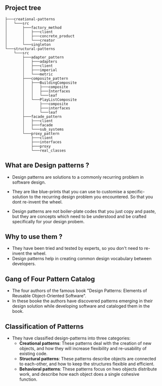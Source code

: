 ## Project tree
````
├───creational-patterns
│   └───src
│       ├───factory_method
│       │   ├───client
│       │   ├───concrete_product
│       │   └───creator
│       └───singleton
└───structural-patterns
    └───src
        ├───adapter_pattern
        │   ├───adapters
        │   ├───client
        │   ├───imperial
        │   └───metric
        ├───composite_pattern
        │   ├───BuildingComposite
        │   │   ├───composite
        │   │   ├───Interfaces
        │   │   └───leaf
        │   └───PlayListComposite
        │       ├───composite
        │       ├───interfaces
        │       └───leaf
        ├───facade_pattern
        │   ├───client
        │   ├───facade
        │   └───sub_systems
        └───proxy_pattern
            ├───client
            ├───interfaces
            ├───proxy
            └───real_classes
````
## What are Design patterns ?

- Design patterns are solutions to a commonly recurring problem in software design.

- They are like blue-prints that you can use to customise a specific-solution to the recurring
  design problem you encountered. So that you dont re-invent the wheel.

- Design patterns are not boiler-plate codes that you just copy and paste, but they are
concepts which need to be understood and be crafted specifically for your design probem.
  
## Why to use them ?
- They have been tried and tested by experts, so you don't need to re-invent the wheel.
- Design patterns help in creating common design vocabulary between developers.

## Gang of Four Pattern Catalog
- The four authors of the famous book "Design Patterns: Elements of Reusable Object-Oriented Software".
- In these booke the authors have discovered patterns emerging in their design solution while developing 
  software and cataloged them in the book.
  
## Classification of Patterns
- They have classified design-patterns into three categories:
    - **Creational patterns**: These patterns deal with the creation of new objects, and how they will 
      increase flexibility and re-usability of existing code.
    - **Structural patterns**: These patterns describe objects are connected to each-other, and how to
      keep the structures flexible and efficient.
    - **Behavioral patterns**: These patterns focus on hwo objects distribute work, and describe how each object
      does a single cohesive function.